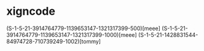 # xigncode
(S-1-5-21-3914764779-1139653147-1321317399-500)[meee]
(S-1-5-21-3914764779-1139653147-1321317399-1000)[meee]
(S-1-5-21-1428831544-84974728-710739249-1002)[tommy]
 
